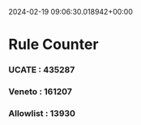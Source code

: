 2024-02-19 09:06:30.018942+00:00
# Rule Counter 
 ### UCATE : 435287

 ### Veneto : 161207

 ### Allowlist : 13930